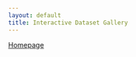 ```yaml
---
layout: default
title: Interactive Dataset Gallery
---
```


[Homepage](./)

<nav id="breadcrumb"></nav> <!-- Breadcrumb navigation -->

<div id="gallery-root">
    <!-- Gallery content will be dynamically loaded here -->
</div>

<style>
    #gallery-root {
        display: flex;
        flex-wrap: wrap;
        padding: 10px;
    }
    .gallery-image {
        margin: 5px;
        border: 2px solid #ccc;
        max-width: 200px;
        height: auto;
    }
    .directory-link {
        margin: 10px;
        cursor: pointer;
        color: blue;
    }
    #breadcrumb {
        margin-bottom: 20px;
    }
    .breadcrumb-item {
        margin-right: 5px;
        cursor: pointer;
    }
</style>

<script>
    document.addEventListener('DOMContentLoaded', function() {
        loadDirectory(['root']); // Load root directory initially as an array
    });

    function loadDirectory(pathArray) {
        const galleryRoot = document.getElementById('gallery-root');
        const breadcrumb = document.getElementById('breadcrumb');
        galleryRoot.innerHTML = '';
        breadcrumb.innerHTML = '<span class="breadcrumb-item" onclick="loadDirectory([\'root\'])">Root</span>';

        // Update breadcrumb
        let pathSoFar = ['root'];
        for (let i = 1; i < pathArray.length; i++) {
            let part = pathArray[i];
            pathSoFar.push(part);
            breadcrumb.innerHTML += ' / <span class="breadcrumb-item" onclick="loadDirectory([\'' + pathSoFar.join('\',\'') + '\'])">' + part.charAt(0).toUpperCase() + part.slice(1).split('.').join(' > ') + '</span>';
        }

        // Directory-specific content
        const directoryPath = pathArray[pathArray.length - 1];
        if (directoryPath === 'root') {
            galleryRoot.innerHTML += '<div class="directory-link" onclick="loadDirectory([\'root\',\'Natural\'])">Natural</div>';
            galleryRoot.innerHTML += '<div class="directory-link" onclick="loadDirectory([\'root\',\'subdir2\'])">Manufactured</div>';
        } else if (directoryPath === 'Natural') {
            galleryRoot.innerHTML += '<div class="directory-link" onclick="loadDirectory([\'root\',\'Natural\',\'Sagui\'])">Sagui</div>';            
            //galleryRoot.innerHTML += '<div class="directory-link" onclick="loadDirectory([\'root\'])">Back to Root</div>';
        } else if (directoryPath === 'Sagui') {
            galleryRoot.innerHTML += '<img class="gallery-image" src="https://drive.google.com/thumbnail?id=1uTwbW5jrwS7s80ChtzwjefIILOC_T15P" alt="Image 1">';
            galleryRoot.innerHTML += '<img class="gallery-image" src="https://drive.google.com/uc?export=view&id=YOUR_IMAGE_ID_2" alt="Image 2">';
            //galleryRoot.innerHTML += '<div class="directory-link" onclick="loadDirectory([\'root\', \'Natural\'])">Back to "Natural"</div>';
        } else if (directoryPath === 'subdir2') {
            galleryRoot.innerHTML += '<img class="gallery-image" src="https://drive.google.com/uc?export=view&id=YOUR_IMAGE_ID_3" alt="Image 3">';
            galleryRoot.innerHTML += '<img class="gallery-image" src="https://drive.google.com/uc?export=view&id=YOUR_IMAGE_ID_4" alt="Image 4">';
            //galleryRoot.innerHTML += '<div class="directory-link" onclick="loadDirectory([\'root\'])">Back to Root</div>';
        }
        // Add more conditions for other subdirectories
    }
</script>
